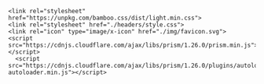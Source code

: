 ---
toc-title: Tabla de contenidos
header-includes:
- |
  ```{=html}
  <link rel="stylesheet" href="https://unpkg.com/bamboo.css/dist/light.min.css">
  <link rel="stylesheet" href="./headers/style.css">
  <link rel="icon" type="image/x-icon" href="./img/favicon.svg">
  <script src="https://cdnjs.cloudflare.com/ajax/libs/prism/1.26.0/prism.min.js"></script>
	<script src="https://cdnjs.cloudflare.com/ajax/libs/prism/1.26.0/plugins/autoloader/prism-autoloader.min.js"></script>
  ```
---